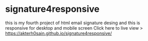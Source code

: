 # signature4responsive
this is my fourth project of html email signature desing and this is responsive for desktop and mobile screen
Click here to live view > https://akterh0sain.github.io/signature4responsive/
